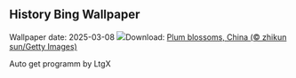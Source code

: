 ## History Bing Wallpaper
Wallpaper date: 2025-03-08
![](https://www.bing.com/th?id=OHR.PlumBlossom_EN-CA9667491704_UHD.jpg&w=1000)Download: [Plum blossoms, China (© zhikun sun/Getty Images)](https://www.bing.com/th?id=OHR.PlumBlossom_EN-CA9667491704_UHD.jpg)

Auto get programm by LtgX

